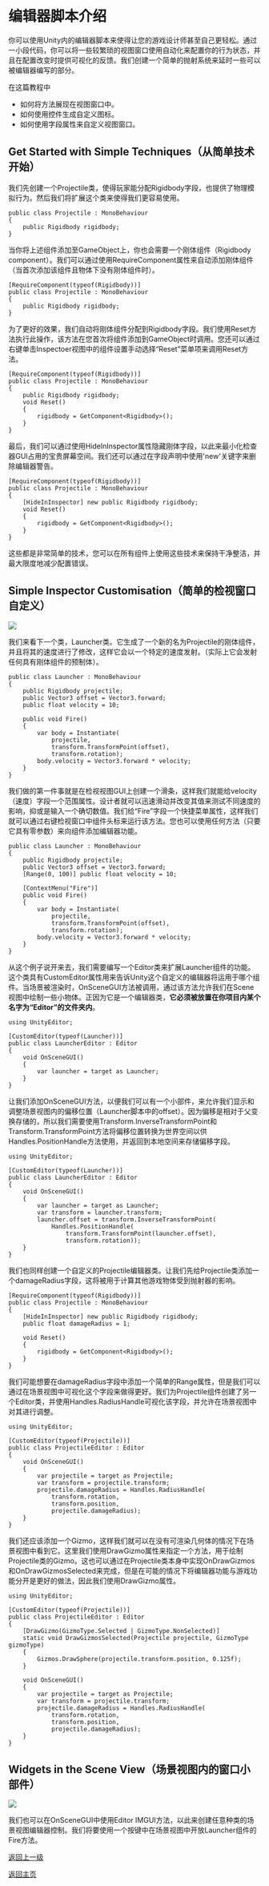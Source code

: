 # 编辑器脚本介绍
你可以使用Unity内的编辑器脚本来使得让您的游戏设计师甚至自己更轻松。通过一小段代码，你可以将一些较繁琐的视图窗口使用自动化来配置你的行为状态，并且在配置改变时提供可视化的反馈。我们创建一个简单的抛射系统来延时一些可以被编辑器编写的部分。

在这篇教程中
- 如何将方法展现在视图窗口中。
- 如何使用控件生成自定义图标。
- 如何使用字段属性来自定义视图窗口。

## Get Started with Simple Techniques（从简单技术开始）
我们先创建一个Projectile类，使得玩家能分配Rigidbody字段，也提供了物理模拟行为。然后我们将扩展这个类来使得我们更容易使用。

```
public class Projectile : MonoBehaviour
{
    public Rigidbody rigidbody;
}
```

当你将上述组件添加至GameObject上，你也会需要一个刚体组件（Rigidbody component）。我们可以通过使用RequireComponent属性来自动添加刚体组件（当首次添加该组件且物体下没有刚体组件时）。

```
[RequireComponent(typeof(Rigidbody))]
public class Projectile : MonoBehaviour
{
    public Rigidbody rigidbody;
}
```

为了更好的效果，我们自动将刚体组件分配到Rigidbody字段。我们使用Reset方法执行此操作，该方法在您首次将组件添加到GameObject时调用。您还可以通过右键单击Inspectoer视图中的组件设置手动选择“Reset”菜单项来调用Reset方法。

```
[RequireComponent(typeof(Rigidbody))]
public class Projectile : MonoBehaviour
{
    public Rigidbody rigidbody;
    void Reset()
    {
        rigidbody = GetComponent<Rigidbody>();
    }
}
```

最后，我们可以通过使用HideInInspector属性隐藏刚体字段，以此来最小化检查器GUI占用的宝贵屏幕空间。我们还可以通过在字段声明中使用'new'关键字来删除编辑器警告。

```
[RequireComponent(typeof(Rigidbody))]
public class Projectile : MonoBehaviour
{
    [HideInInspector] new public Rigidbody rigidbody;
    void Reset()
    {
        rigidbody = GetComponent<Rigidbody>();
    }
}
```

这些都是非常简单的技术，您可以在所有组件上使用这些技术来保持干净整洁，并最大限度地减少配置错误。

## Simple Inspector Customisation（简单的检视窗口自定义）
![](/Image/Scripting/Editor/an-introduction-to-editor-scripting-0.png)

我们来看下一个类，Launcher类。它生成了一个新的名为Projectile的刚体组件，并且将其的速度进行了修改，这样它会以一个特定的速度发射。（实际上它会发射任何具有刚体组件的预制体）。

```
public class Launcher : MonoBehaviour
{
    public Rigidbody projectile;
    public Vector3 offset = Vector3.forward;
    public float velocity = 10;

    public void Fire()
    {
        var body = Instantiate(
            projectile, 
            transform.TransformPoint(offset), 
            transform.rotation);
        body.velocity = Vector3.forward * velocity;
    }
}
```

我们做的第一件事就是在检视视图GUI上创建一个滑条，这样我们就能给velocity（速度）字段一个范围属性。设计者就可以迅速滑动并改变其值来测试不同速度的影响，抑或是输入一个确切数值。我们给“Fire”字段一个快捷菜单属性，这样我们就可以通过右键检视窗口中组件头标来运行该方法。您也可以使用任何方法（只要它具有零参数）来向组件添加编辑器功能。

```
public class Launcher : MonoBehaviour
{
    public Rigidbody projectile;
    public Vector3 offset = Vector3.forward;
    [Range(0, 100)] public float velocity = 10;
        
    [ContextMenu("Fire")]
    public void Fire()
    {
        var body = Instantiate(
            projectile, 
            transform.TransformPoint(offset), 
            transform.rotation);
        body.velocity = Vector3.forward * velocity;
    }
}
```

从这个例子说开来去，我们需要编写一个Editor类来扩展Launcher组件的功能。这个类具有CustomEditor属性用来告诉Unity这个自定义的编辑器将运用于哪个组件。当场景被渲染时，OnSceneGUI方法被调用，通过该方法允许我们在Scene视图中绘制一些小物体。正因为它是一个编辑器类，**它必须被放置在你项目内某个名字为“Editor”的文件夹内**。

```
using UnityEditor;

[CustomEditor(typeof(Launcher))]
public class LauncherEditor : Editor
{
    void OnSceneGUI()
    {
        var launcher = target as Launcher;
    }
}
```

让我们添加OnSceneGUI方法，以便我们可以有一个小部件，来允许我们显示和调整场景视图内的偏移位置（Launcher脚本中的offset）。因为偏移是相对于父变换存储的，所以我们需要使用Transform.InverseTransformPoint和Transform.TransformPoint方法将偏移位置转换为世界空间以供Handles.PositionHandle方法使用，并返回到本地空间来存储偏移字段。

```
using UnityEditor;

[CustomEditor(typeof(Launcher))]
public class LauncherEditor : Editor
{
    void OnSceneGUI()
    {
        var launcher = target as Launcher;
        var transform = launcher.transform;
        launcher.offset = transform.InverseTransformPoint(
            Handles.PositionHandle(
                transform.TransformPoint(launcher.offset), 
                transform.rotation));
    }
}
```

我们也同样创建一个自定义的Projectile编辑器类。让我们先给Projectile类添加一个damageRadius字段，这将被用于计算其他游戏物体受到抛射器的影响。

```
[RequireComponent(typeof(Rigidbody))]
public class Projectile : MonoBehaviour
{
    [HideInInspector] new public Rigidbody rigidbody;
    public float damageRadius = 1;
    
    void Reset()
    {
        rigidbody = GetComponent<Rigidbody>();
    }
}
```

我们可能想要在damageRadius字段中添加一个简单的Range属性，但是我们可以通过在场景视图中可视化这个字段来做得更好。我们为Projectile组件创建了另一个Editor类，并使用Handles.RadiusHandle可视化该字段，并允许在场景视图中对其进行调整。

```
using UnityEditor;

[CustomEditor(typeof(Projectile))]
public class ProjectileEditor : Editor
{
    void OnSceneGUI()
    {
        var projectile = target as Projectile;
        var transform = projectile.transform;
        projectile.damageRadius = Handles.RadiusHandle(
            transform.rotation, 
            transform.position, 
            projectile.damageRadius);
    }
}

```

我们还应该添加一个Gizmo，这样我们就可以在没有可渲染几何体的情况下在场景视图中看到它。这里我们使用DrawGizmo属性来指定一个方法，用于绘制Projectile类的Gizmo。这也可以通过在Projectile类本身中实现OnDrawGizmos和OnDrawGizmosSelected来完成，但是在可能的情况下将编辑器功能与游戏功能分开是更好的做法，因此我们使用DrawGizmo属性。

```
using UnityEditor;

[CustomEditor(typeof(Projectile))]
public class ProjectileEditor : Editor
{
    [DrawGizmo(GizmoType.Selected | GizmoType.NonSelected)]
    static void DrawGizmosSelected(Projectile projectile, GizmoType gizmoType)
    {
        Gizmos.DrawSphere(projectile.transform.position, 0.125f);
    }
    
    void OnSceneGUI()
    {
        var projectile = target as Projectile;
        var transform = projectile.transform;
        projectile.damageRadius = Handles.RadiusHandle(
            transform.rotation, 
            transform.position, 
            projectile.damageRadius);
    }
}
```

## Widgets in the Scene View（场景视图内的窗口小部件）
![](/Image/Scripting/Editor/an-introduction-to-editor-scripting-2.png)

我们也可以在OnSceneGUI中使用Editor IMGUI方法，以此来创建任意种类的场景视图编辑器控制。我们将要使用一个按键中在场景视图中开放Launcher组件的Fire方法。








[返回上一级](/Scripting/Editor.md)

[返回主页](/README.md)
